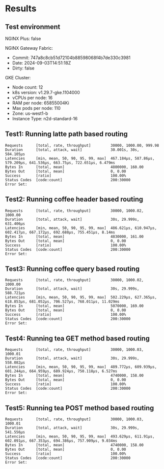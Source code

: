 # Results

## Test environment

NGINX Plus: false

NGINX Gateway Fabric:

- Commit: 747a8c8cb51d72104b88598068f4b7de330c3981
- Date: 2024-09-03T14:51:18Z
- Dirty: false

GKE Cluster:

- Node count: 12
- k8s version: v1.29.7-gke.1104000
- vCPUs per node: 16
- RAM per node: 65855004Ki
- Max pods per node: 110
- Zone: us-west1-b
- Instance Type: n2d-standard-16

## Test1: Running latte path based routing

```text
Requests      [total, rate, throughput]         30000, 1000.00, 999.98
Duration      [total, attack, wait]             30.001s, 30s, 584.105µs
Latencies     [min, mean, 50, 90, 95, 99, max]  467.184µs, 587.86µs, 579.209µs, 641.536µs, 663.75µs, 722.651µs, 6.479ms
Bytes In      [total, mean]                     4800000, 160.00
Bytes Out     [total, mean]                     0, 0.00
Success       [ratio]                           100.00%
Status Codes  [code:count]                      200:30000  
Error Set:
```

## Test2: Running coffee header based routing

```text
Requests      [total, rate, throughput]         30000, 1000.02, 1000.00
Duration      [total, attack, wait]             30s, 29.999s, 631.406µs
Latencies     [min, mean, 50, 90, 95, 99, max]  486.621µs, 610.947µs, 602.417µs, 667.172µs, 692.688µs, 755.451µs, 8.14ms
Bytes In      [total, mean]                     4830000, 161.00
Bytes Out     [total, mean]                     0, 0.00
Success       [ratio]                           100.00%
Status Codes  [code:count]                      200:30000  
Error Set:
```

## Test3: Running coffee query based routing

```text
Requests      [total, rate, throughput]         30000, 1000.02, 1000.00
Duration      [total, attack, wait]             30s, 29.999s, 588.721µs
Latencies     [min, mean, 50, 90, 95, 99, max]  502.229µs, 627.365µs, 618.853µs, 681.052µs, 706.527µs, 768.011µs, 11.029ms
Bytes In      [total, mean]                     5070000, 169.00
Bytes Out     [total, mean]                     0, 0.00
Success       [ratio]                           100.00%
Status Codes  [code:count]                      200:30000  
Error Set:
```

## Test4: Running tea GET method based routing

```text
Requests      [total, rate, throughput]         30000, 1000.03, 1000.01
Duration      [total, attack, wait]             30s, 29.999s, 558.082µs
Latencies     [min, mean, 50, 90, 95, 99, max]  489.772µs, 609.939µs, 601.244µs, 664.959µs, 689.924µs, 750.118µs, 6.527ms
Bytes In      [total, mean]                     4740000, 158.00
Bytes Out     [total, mean]                     0, 0.00
Success       [ratio]                           100.00%
Status Codes  [code:count]                      200:30000  
Error Set:
```

## Test5: Running tea POST method based routing

```text
Requests      [total, rate, throughput]         30000, 1000.03, 1000.01
Duration      [total, attack, wait]             30s, 29.999s, 541.556µs
Latencies     [min, mean, 50, 90, 95, 99, max]  493.629µs, 611.91µs, 602.091µs, 667.353µs, 694.386µs, 757.909µs, 9.034ms
Bytes In      [total, mean]                     4740000, 158.00
Bytes Out     [total, mean]                     0, 0.00
Success       [ratio]                           100.00%
Status Codes  [code:count]                      200:30000  
Error Set:
```
